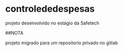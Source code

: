 # controlededespesas

projeto desenvolvido no estágio da Safetech


##NOTA

projeto migrado para um repositorio privado no gitlab

